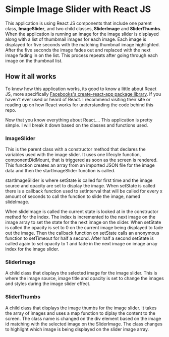 <h1>Simple Image Slider with React JS</h1>

<p>
This application is using React JS components that include one parent class, <strong>ImageSlider</strong>, and two child classes,<strong> SliderImage</strong> and <strong>SliderThumbs</strong>. When the application is running an image for the image slider is displayed along with a list of thumbmail images for each image. Each image is displayed for five seconds with the matching thumbnail image highlighted. After the five seconds the image fades out and replaced with the next image fading in on the list. This process repeats after going through each image on the thumbnail list.</p>

<h2>How it all works</h2>
<p>
To know how this application works, its good to know a little about React JS, more specifically <a href="https://facebook.github.io/react/blog/2016/07/22/create-apps-with-no-configuration.html">Facebooks's create-react-app package library</a>. If you haven't ever used or heard of React. I recommend visiting their site or reading up on how React works for understanding the code behind this repo.</p>  

<p>Now that you know everything about React.... This application is pretty simple. I will break it down based on the classes and functions used.</p>

<h3>ImageSlider</h3>
<p>
This is the parent class with a constructor method that declares the variables used with the image slider. It uses one lifecyle function, componentDidMount, that is triggered as soon as the screen is rendered. This function creates an array from an imported JSON file for the image data and then the startImageSlider function is called.</p> 

<p>startImageSlider is where setState is called for first time and the image source and opacity are set to display the image. When setState is called there is a callback function used to setInterval that will be called for every x amount of seconds to call the function to slide the image, named slideImage.</p>
<p>
When slideImage is called the current state is looked at in the constructor method for the index. The index is incremented to the next image on the image array to set the state for the next image on the slider. When setState is called the opacity is set to 0 on the current image being displayed to fade out the image. Then the callback function on setState calls an anonymous function to setTimeout for half a second. After half a second setState is called again to set opacity to 1 and fade in the next image on image array index for the image slider.</p>

<h3>SliderImage</h3>
<p>A child class that displays the selected image for the image slider. This is where the image source, image title and opacity is set to change the images and styles during the image slider effect.</p>

<h3>SliderThumbs</h3>
<p>A child class that displays the image thumbs for the image slider. It takes the array of images and uses a map function to diplay the content to the screen. The class name is changed on the div element based on the image id matching with the selected image on the SliderImage. The class changes to highlight which image is being displayed on the slider image array.</p> 


